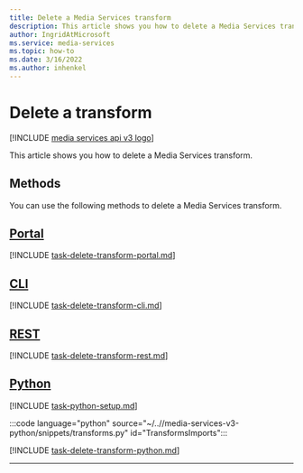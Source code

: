 ```yaml
---
title: Delete a Media Services transform
description: This article shows you how to delete a Media Services transform.
author: IngridAtMicrosoft
ms.service: media-services
ms.topic: how-to
ms.date: 3/16/2022
ms.author: inhenkel
---
```


# Delete a transform

[!INCLUDE [media services api v3 logo](./includes/v3-hr.md)]

This article shows you how to delete a Media Services transform.

## Methods

You can use the following methods to delete a Media Services transform.

## [Portal](#tab/portal/)

[!INCLUDE [task-delete-transform-portal.md](./includes/task-delete-transform-portal.md)]

## [CLI](#tab/cli/)

[!INCLUDE [task-delete-transform-cli.md](./includes/task-delete-transform-cli.md)]

## [REST](#tab/rest/)

[!INCLUDE [task-delete-transform-rest.md](./includes/task-delete-transform-rest.md)]

## [Python](#tab/python/)

[!INCLUDE [task-python-setup.md](./includes/task-python-setup.md)]

:::code language="python" source="~/..//media-services-v3-python/snippets/transforms.py" id="TransformsImports":::

[!INCLUDE [task-delete-transform-python.md](./includes/task-delete-transform-python.md)]

---

